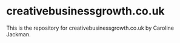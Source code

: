 # creativebusinessgrowth.co.uk

This is the repository for creativebusinessgrowth.co.uk by Caroline Jackman.
